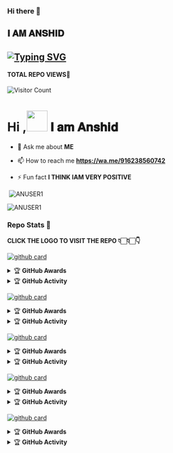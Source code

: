 ### Hi there 👋

<!--
**ANUSER1/ANUSER1** is a ✨ _special_ ✨ repository because its `README.md` (this file) appears on your GitHub profile.

Here are some ideas to get you started:

- 🔭 I’m currently working on ...
- 🌱 I’m currently learning ...
- 👯 I’m looking to collaborate on ...
- 🤔 I’m looking for help with ...
- 💬 Ask me about ...
- 📫 How to reach me: ...
- 😄 Pronouns: ...
- ⚡ Fun fact: ...
-->

## 𝐈 𝐀𝐌 𝐀𝐍𝐒𝐇𝐈𝐃

## [![Typing SVG](https://readme-typing-svg.herokuapp.com?font=Lemon+milk&color=F7000&lines=𝐖𝐄𝐋𝐂𝐎𝐌𝐄+𝐓𝐎+𝐀𝐍𝐔𝐒𝐄𝐑+𝐆𝐈𝐓𝐇𝐔𝐁+𝐓𝐇𝐈𝐒+𝐑𝐄𝐏𝐎;+𝐂𝐑𝐄𝐀𝐓𝐄𝐃+𝐁𝐘+𝐀𝐍𝐒𝐇𝐈𝐃)](https://git.io/typing-svg)
#### TOTAL REPO VIEWS📍
![Visitor Count](https://profile-counter.glitch.me/ANUSER1/count.svg)




# Hi ,<a href="Hey"><img src="https://raw.githubusercontent.com/TOXIC-DEVIL/TOXIC-DEVIL/TOXIC-DEVIL-OFFICIAL/media/Hi.gif" width="48px"></a> 𝐈 𝐚𝐦 𝐀𝐧𝐬𝐡𝐢𝐝&nbsp;


- 💬 Ask me about **ME**

- 📫 How to reach me **https://wa.me/916238560742**

- ⚡ Fun fact **I THINK IAM VERY POSITIVE**

<p align="center">

<p>&nbsp;<img align="center" src="https://github-readme-stats.vercel.app/api?username=ANUSER1&show_icons=true&theme=dark&locale=en" alt="ANUSER1" /></p>

<p><img align="center" src="https://github-readme-streak-stats.herokuapp.com/?user=ANUSER1&theme=dark" alt="ANUSER1" /></p>
</p>

### Repo Stats 🔭

**CLICK THE LOGO TO VISIT THE REPO 👇🏻👇🏻👇**


[![github card](https://github-readme-stats.vercel.app/api/pin/?username=ANUSER1&repo=ACE-V1&theme=dark)](https://github.com/ANUSER1/ACE-V1)




<details>
    <summary>&#127942 <b>GitHub Awards</b></summary><br/>

![Github Trophy](https://github-profile-trophy.vercel.app/?username=ANUSER1)

</details>

<details>
    <summary>&#127942 <b>GitHub Activity</b></summary><br/>

![Metrics](https://metrics.lecoq.io/ANUSER1?template=classic&repositories.forks=true&languages=1&languages.colors=github&languages.threshold=0%25&config.timezone=Asia%2India)

</details> 


[![github card](https://github-readme-stats.vercel.app/api/pin/?username=ANUSER1&repo=COSMO&theme=dark)](https://github.com/ANUSER1/COSMO)




<details>
    <summary>&#127942 <b>GitHub Awards</b></summary><br/>

![Github Trophy](https://github-profile-trophy.vercel.app/?username=ANUSER1)

</details>

<details>
    <summary>&#127942 <b>GitHub Activity</b></summary><br/>

![Metrics](https://metrics.lecoq.io/ANUSER1?template=classic&repositories.forks=true&languages=1&languages.colors=github&languages.threshold=0%25&config.timezone=Asia%2India)

</details> 

[![github card](https://github-readme-stats.vercel.app/api/pin/?username=ANUSER1&repo=DARK&theme=dark)](https://github.com/ANUSER1/DARK)




<details>
    <summary>&#127942 <b>GitHub Awards</b></summary><br/>

![Github Trophy](https://github-profile-trophy.vercel.app/?username=ANUSER1)

</details>

<details>
    <summary>&#127942 <b>GitHub Activity</b></summary><br/>

![Metrics](https://metrics.lecoq.io/ANUSER1?template=classic&repositories.forks=true&languages=1&languages.colors=github&languages.threshold=0%25&config.timezone=Asia%2India)

</details> 


[![github card](https://github-readme-stats.vercel.app/api/pin/?username=ANUSER1&repo=SOLO&theme=dark)](https://github.com/ANUSER1/SOLO)




<details>
    <summary>&#127942 <b>GitHub Awards</b></summary><br/>

![Github Trophy](https://github-profile-trophy.vercel.app/?username=ANUSER1)

</details>

<details>
    <summary>&#127942 <b>GitHub Activity</b></summary><br/>

![Metrics](https://metrics.lecoq.io/ANUSER1?template=classic&repositories.forks=true&languages=1&languages.colors=github&languages.threshold=0%25&config.timezone=Asia%2India)

</details> 


[![github card](https://github-readme-stats.vercel.app/api/pin/?username=ANUSER1&repo=ADBOT&theme=dark)](https://github.com/ANUSER1/ADBOT)




<details>
    <summary>&#127942 <b>GitHub Awards</b></summary><br/>

![Github Trophy](https://github-profile-trophy.vercel.app/?username=ANUSER1)

</details>

<details>
    <summary>&#127942 <b>GitHub Activity</b></summary><br/>

![Metrics](https://metrics.lecoq.io/ANUSER1?template=classic&repositories.forks=true&languages=1&languages.colors=github&languages.threshold=0%25&config.timezone=Asia%2India)

</details> 





